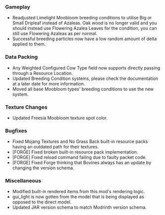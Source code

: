 ### Gameplay
- Readjusted Limelight Moobloom breeding conditions to utilise Big or Small Dripleaf instead of Azaleas. Oak wood is no longer valid and you should instead use Flowering Azalea Leaves for the condition, you can still use Flowering Azaleas as per normal.
- Successful breeding particles now have a low random amount of delta applied to them.

### Data Packing
- Any Weighted Configured Cow Type field now supports directly passing through a Resource Location.
- Updated Breeding Condition systems, please check the documentation at a later date for more information.
- Moved all base Moobloom types' breeding conditions to use the new system. 

### Texture Changes
- Updated Freesia Moobloom texture spot color.

### Bugfixes
- Fixed Mojang Textures and No Grass Back built-in resource packs having an outdated path for their textures.
- [FORGE] Fixed broken built-in resource pack implementation.
- [FORGE] Fixed reload command failing due to faulty packet code.
- [FORGE] Fixed Forge thinking that Bovines always has an update by changing the version schema. 

### Miscellaneous
- Modified built-in rendered items from this mod's rendering logic.
- gui_light is now gotten from the model that is being displayed as opposed to the direct model.
- Updated JAR version schema to match Modrinth version schema.